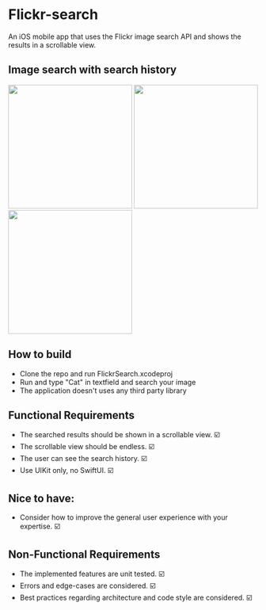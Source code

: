 # Flickr-search
An iOS mobile app that uses the Flickr image search API and shows the results in a scrollable view.

## Image search with search history
<p float="left">

<img src="https://user-images.githubusercontent.com/25714024/151715375-2c26711a-c08b-4009-b86f-542ea127b418.png" width="250">

<img src="https://user-images.githubusercontent.com/25714024/151715549-a208c50a-0548-4a81-a4f4-0ea93e1cc98d.png" width="250">

<img src="https://user-images.githubusercontent.com/25714024/151715560-b593c4d1-e1b5-47d2-8007-dac7073438ca.png" width="250">
</p>

## How to build

- Clone the repo and run FlickrSearch.xcodeproj
- Run and type "Cat" in textfield and search your image
- The application doesn't uses any third party library

## Functional Requirements
- The searched results should be shown in a scrollable view. ☑️
- The scrollable view should be endless. ☑️
- The user can see the search history. ☑️
- Use UIKit only, no SwiftUI. ☑️
## Nice to have:
- Consider how to improve the general user experience with your expertise. ☑️
## Non-Functional Requirements
- The implemented features are unit tested. ☑️
- Errors and edge-cases are considered. ☑️
- Best practices regarding architecture and code style are considered. ☑️

